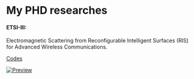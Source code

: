# My PHD researches



#### ETSI-III: 
Electromagnetic Scattering from Reconfigurable Intelligent Surfaces (RIS) for Advanced Wireless Communications.

[Codes](https://github.com/MohammadRaziei/phd-researches/tree/ETSI-III)

[![Preview](https://img.shields.io/badge/Download-%F0%9F%93%84%20PDF-blue.svg)](https://github.com/MohammadRaziei/phd-researches/releases/download/__preview__/ETSI-III-report.pdf)








